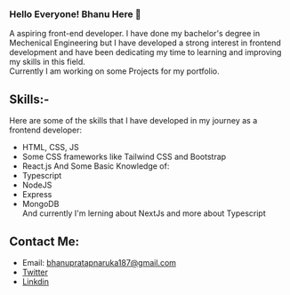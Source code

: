    ### Hello Everyone! Bhanu Here 👋  
   
   
   A aspiring front-end developer. I have done my bachelor's degree in Mechenical Engineering but I have developed a strong interest in frontend development and have     been dedicating my time to learning and improving my skills in this field.  
   Currently I am working on some Projects for my portfolio.  
   
   ## Skills:-  
   Here are some of the skills that I have developed in my journey as a frontend developer:
   * HTML, CSS, JS  
   * Some CSS frameworks like Tailwind CSS and Bootstrap  
   * React.js
   And Some Basic Knowledge of:
   * Typescript
   * NodeJS
   * Express
   * MongoDB  
   And currently I'm lerning about NextJs and more about Typescript
   
   ## Contact Me: 
  * Email: bhanupratapnaruka187@gmail.com
  * [Twitter](https://twitter.com/bhanuPr187)
  * [Linkdin](https://www.linkedin.com/in/bhanu-pratap-singh-49953a209/)



<!--
**BhanuPratap-Singh-Naruka/BhanuPratap-Singh-Naruka** is a ✨ _special_ ✨ repository because its `README.md` (this file) appears on your GitHub profile.

Here are some ideas to get you started:

- 🔭 I’m currently working on ...
- 🌱 I’m currently learning ...
- 👯 I’m looking to collaborate on ...
- 🤔 I’m looking for help with ...
- 💬 Ask me about ...
- 📫 How to reach me: ...
- 😄 Pronouns: ...
- ⚡ Fun fact: ...
-->
